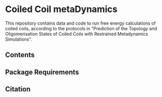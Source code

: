 # Coiled Coil metaDynamics

This repository contains data and code to run free energy calculations of coiled coils, according to the protocols in "Prediction of the Topology and Oligomerisation States of Coiled Coils with Restrained Metadynamics Simulations".

## Contents


## Package Requirements


## Citation
